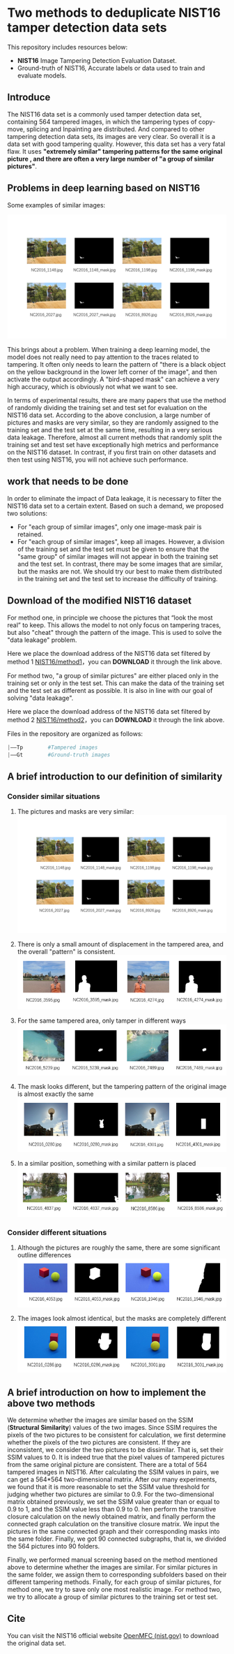 # Two methods to deduplicate NIST16 tamper detection data sets
This repository includes resources below:

* **NIST16** Image Tampering Detection Evaluation Dataset.
* Ground-truth of NIST16,  Accurate labels or data used to train and evaluate models.

## Introduce

The NIST16 data set is a commonly used tamper detection data set, containing 564 tampered images, in which the tampering types of copy-move, splicing and Inpainting are distributed. And compared to other tampering detection data sets, its images are very clear. So overall it is a data set with good tampering quality. However, this data set has a very fatal flaw. It uses  **"extremely similar" tampering  patterns for the same original picture  , and there are often a very large number of "a group of similar pictures"**.

## Problems in deep learning based on NIST16

Some examples of similar images:

![](image/similar-picture.png)

This brings about a problem. When training a deep learning model, the model does not really need to pay attention to the traces related to tampering. It often only needs to learn the pattern of "there is a black object on the yellow background in the lower left corner of the image", and then activate the output accordingly. A "bird-shaped mask" can achieve a very high accuracy, which is obviously not what we want to see.



In terms of experimental results, there are many papers that use the method of randomly dividing the training set and test set for evaluation on the NIST16 data set. According to the above conclusion, a large number of pictures and masks are very similar, so they are randomly assigned to the training set and the test set at the same time, resulting in a very serious data leakage. Therefore, almost all current methods that randomly split the training set and test set have exceptionally high metrics and performance on the NIST16 dataset. In contrast, if you first train on other datasets and then test using NIST16, you will not achieve such performance.



## work that needs to be done

In order to eliminate the impact of Data leakage, it is necessary to filter the NIST16 data set to a certain extent. Based on such a demand, we proposed two solutions:

* For "each group of similar images", only one image-mask pair is retained.
* For "each group of similar images", keep all images. However, a division of the training set and the test set must be given to ensure that the "same group" of similar images will not appear in both the training set and the test set. In contrast, there may be some images that are similar, but the masks are not. We should try our best to make them distributed in the training set and the test set to increase the difficulty of training.



## Download of the modified NIST16 dataset

For method one, in principle we choose the pictures that “look the most real” to keep. This allows the model to not only focus on tampering traces, but also "cheat" through the pattern of the image. This is used to solve the "data leakage" problem.

Here we place the download address of the NIST16 data set filtered by method 1 [NIST16/method1](/NIST16/method1)，you can **DOWNLOAD** it through the link above.

For method two, "a group of similar pictures" are either placed only in the training set or only in the test set. This can make the data of the training set and the test set as different as possible. It is also in line with our goal of solving "data leakage".

Here we place the download address of the NIST16 data set filtered by method 2 [NIST16/method2](/NIST16/method2)，you can **DOWNLOAD** it through the link above.

Files in the repository are organized as follows:

```python
|——Tp        #Tampered images
|——Gt        #Ground-truth images
```



## A brief introduction to our definition of similarity

### Consider similar situations

1. The pictures and masks are very similar:
![](image/similar-picture.png)
2. There is only a small amount of displacement in the tampered area, and the overall "pattern" is consistent.
![](image/similar-picture2.png)
3. For the same tampered area, only tamper in different ways
![](image/similar-picture3.png)
   

4. The mask looks different, but the tampering pattern of the original image is almost exactly the same
![](image/similar-picture4.png)
   

5. In a similar position, something with a similar pattern is placed
![](image/similar-picture5.png)
   

### Consider different situations

1. Although the pictures are roughly the same, there are some significant outline differences
![](image/dif-similar-picture.png)
   

2. The images look almost identical, but the masks are completely different
![](image/dif-similar-picture1.png)   
## A brief introduction on how to implement the above two methods
We determine whether the images are similar based on the SSIM (**Structural Similarity**) values of the two images. Since SSIM requires the pixels of the two pictures to be consistent for calculation, we first determine whether the pixels of the two pictures are consistent. If they are inconsistent, we consider the two pictures to be dissimilar. That is, set their SSIM values to 0. It is indeed true that the pixel values of tampered pictures from the same original picture are consistent. There are a total of 564 tampered images in NIST16. After calculating the SSIM values in pairs, we can get a 564*564 two-dimensional matrix. After our many experiments, we found that it is more reasonable to set the SSIM value threshold for judging whether two pictures are similar to 0.9. For the two-dimensional matrix obtained previously, we set the SSIM value greater than or equal to 0.9 to 1, and the SSIM value less than 0.9 to 0. hen perform the transitive closure calculation on the newly obtained matrix, and finally perform the connected graph calculation on the transitive closure matrix. We input the pictures in the same connected graph and their corresponding masks into the same folder. Finally, we got 90 connected subgraphs, that is, we divided the 564 pictures into 90 folders.

Finally, we performed manual screening based on the method mentioned above to determine whether the images are similar. For similar pictures in the same folder, we assign them to corresponding subfolders based on their different tampering methods. Finally, for each group of similar pictures, for method one, we try to save only one most realistic image. For method two, we try to allocate a group of similar pictures to the training set or test set.

## Cite

You can visit the NIST16 official website [OpenMFC (nist.gov)](https://mfc.nist.gov/) to download the original data set.
